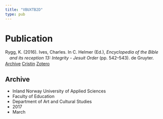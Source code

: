 ```yaml
---
title: "VBUXTB2D"
type: pub
---
```

<h1>Publication</h1>
<article id="csl-bib-container-VBUXTB2D" class="csl-bib-container">
  <div class="csl-bib-body" style="line-height: 1.35; padding-left: 1em; text-indent:-1em;">
  <div class="csl-entry">Rygg, K. (2016). Ives, Charles. In C. Helmer (Ed.), <i>Encyclopedia of the Bible and its reception 13: Integrity - Jesuit Order</i> (pp. 542&#x2013;543). de Gruyter.</div>
</div>
  <div class="csl-bib-buttons">
    <a href="#taxonomy-article-VBUXTB2D" class="csl-bib-button">Archive</a>
    <a href="https://app.cristin.no/results/show.jsf?id=1455283" alt="Cristin URL" class="csl-bib-button">Cristin</a>
    <a href="http://zotero.org/groups/5402882/items/VBUXTB2D" alt="Zotero URL" class="csl-bib-button">Zotero</a>
  </div>
  <div id="csl-bib-meta-container-VBUXTB2D"></div>
</article>
<div id="csl-bib-meta-VBUXTB2D" class="csl-bib-meta">
  <article id="taxonomy-article-VBUXTB2D" class="taxonomy-article">
    <h1>Archive</h1>
    <ul>
      <li>Inland Norway University of Applied Sciences</li>
      <li>Faculty of Education</li>
      <li>Department of Art and Cultural Studies</li>
      <li>2017</li>
      <li>March</li>
    </ul>
  </article>
</div>
